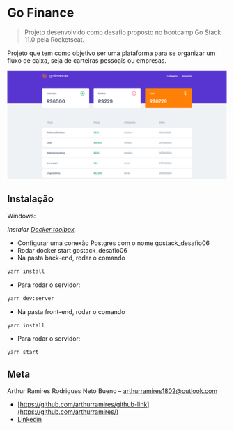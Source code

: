 # Go Finance
> Projeto desenvolvido como desafio proposto no bootcamp Go Stack 11.0 pela Rocketseat.

Projeto que tem como objetivo ser uma plataforma para se organizar um fluxo de caixa, seja de carteiras pessoais ou empresas.

![](./Assets/list.png)

## Instalação

Windows:

_Instalar [Docker toolbox](https://docs.docker.com/toolbox/toolbox_install_windows/)._
* Configurar uma conexão Postgres com o nome gostack_desafio06
* Rodar docker start gostack_desafio06
* Na pasta back-end, rodar o comando 
````sh
yarn install
````
* Para rodar o servidor:
````sh
yarn dev:server
````
* Na pasta front-end, rodar o comando 
````sh
yarn install
````
* Para rodar o servidor:
````sh
yarn start
````

## Meta

Arthur Ramires Rodrigues Neto Bueno – arthurramires1802@outlook.com

* [https://github.com/arthurramires/github-link](https://github.com/arthurramires/)
* [Linkedin](https://www.linkedin.com/in/arthur-ramires-rodrigues-neto-9687a1193/)